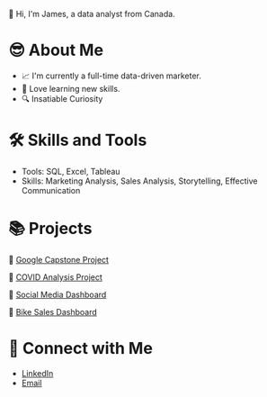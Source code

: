 👋 Hi, I'm James, a data analyst from Canada.

# 😎 About Me

* 📈 I'm currently a full-time data-driven marketer.
* 🧵 Love learning new skills.
* 🔍 Insatiable Curiosity

# 🛠 Skills and Tools
  * Tools: SQL, Excel, Tableau
  * Skills: Marketing Analysis, Sales Analysis, Storytelling, Effective Communication

# 📚 Projects
💎 [Google Capstone Project](https://github.com/jameslanalyst/google-capstone-project)

💎 [COVID Analysis Project](https://github.com/jameslanalyst/PortfolioProjects/blob/main/COVID%20Project%20-%20Data%20Exploration.sql)

💎 [Social Media Dashboard](https://github.com/jameslanalyst/PortfolioProjects/blob/main/social_media_dashboard.xlsx)

💎 [Bike Sales Dashboard](https://github.com/jameslanalyst/PortfolioProjects/blob/main/Bike%20Sales%20Dashboard.xlsx)

# 📲 Connect with Me
 * [LinkedIn](https://www.linkedin.com/in/jameslawson13/)
 * [Email](lawson.jamesjr@gmail.com)
